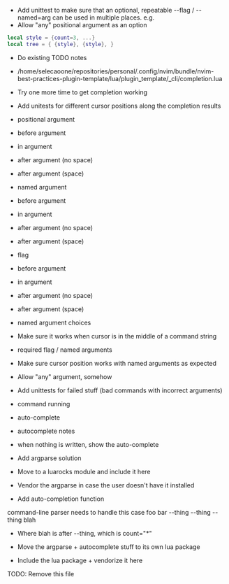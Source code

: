 - Add unittest to make sure that an optional, repeatable --flag / --named=arg can be used in multiple places. e.g.
- Allow "any" positional argument as an option

```lua
local style = {count=3, ...}
local tree = { {style}, {style}, }
```

- Do existing TODO notes
- /home/selecaoone/repositories/personal/.config/nvim/bundle/nvim-best-practices-plugin-template/lua/plugin_template/_cli/completion.lua

- Try one more time to get completion working
 - Add unitests for different cursor positions along the completion results
  - positional argument
   - before argument
   - in argument
   - after argument (no space)
   - after argument (space)
  - named argument
   - before argument
   - in argument
   - after argument (no space)
   - after argument (space)
  - flag
   - before argument
   - in argument
   - after argument (no space)
   - after argument (space)
  - named argument choices
   - Make sure it works when cursor is in the middle of a command string
 - required flag / named arguments
 - Make sure cursor position works with named arguments as expected
 - Allow "any" argument, somehow

- Add unittests for failed stuff (bad commands with incorrect arguments)
 - command running
 - auto-complete

- autocomplete notes
 - when nothing is written, show the auto-complete

- Add argparse solution
 - Move to a luarocks module and include it here
  - Vendor the argparse in case the user doesn't have it installed
- Add auto-completion function


command-line parser needs to handle this case
foo bar --thing --thing --thing blah
 - Where blah is after --thing, which is count="*"

 - Move the argparse + autocomplete stuff to its own lua package
 - Include the lua package + vendorize it here

TODO: Remove this file
